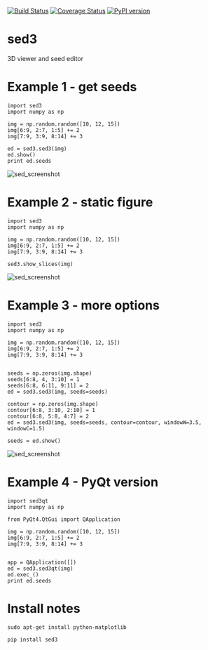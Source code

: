 [![Build Status](https://travis-ci.org/mjirik/sed3.svg?branch=master)](https://travis-ci.org/mjirik/sed3)
[![Coverage Status](https://coveralls.io/repos/mjirik/sed3/badge.svg)](https://coveralls.io/r/mjirik/sed3)
[![PyPI version](https://badge.fury.io/py/sed3.svg)](http://badge.fury.io/py/sed3)

sed3
====

3D viewer and seed editor

Example 1 - get seeds
=======

    import sed3
    import numpy as np

    img = np.random.random([10, 12, 15])
    img[6:9, 2:7, 1:5] += 2
    img[7:9, 3:9, 8:14] += 3

    ed = sed3.sed3(img)
    ed.show()
    print ed.seeds

![sed_screenshot](http://147.228.240.61/queetech/www/sed3_screenshot.png)


Example 2 - static figure
=======

    import sed3
    import numpy as np

    img = np.random.random([10, 12, 15])
    img[6:9, 2:7, 1:5] += 2
    img[7:9, 3:9, 8:14] += 3

    sed3.show_slices(img)

![sed_screenshot](http://147.228.240.61/queetech/www/sed3_screenshot3.png)

Example 3 - more options
=======

    import sed3
    import numpy as np

    img = np.random.random([10, 12, 15])
    img[6:9, 2:7, 1:5] += 2
    img[7:9, 3:9, 8:14] += 3


    seeds = np.zeros(img.shape)
    seeds[6:8, 4, 3:10] = 1
    seeds[6:8, 6:11, 9:11] = 2
    ed = sed3.sed3(img, seeds=seeds)

    contour = np.zeros(img.shape)
    contour[6:8, 3:10, 2:10] = 1
    contour[6:8, 5:8, 4:7] = 2
    ed = sed3.sed3(img, seeds=seeds, contour=contour, windowW=3.5, windowC=1.5)

    seeds = ed.show()

![sed_screenshot](http://147.228.240.61/queetech/www/sed3_screenshot2.png)

Example 4 - PyQt version
=======

    import sed3qt
    import numpy as np

    from PyQt4.QtGui import QApplication

    img = np.random.random([10, 12, 15])
    img[6:9, 2:7, 1:5] += 2
    img[7:9, 3:9, 8:14] += 3


    app = QApplication([])
    ed = sed3.sed3qt(img)
    ed.exec_()
    print ed.seeds

Install notes 
=============

    sudo apt-get install python-matplotlib
    
    pip install sed3
